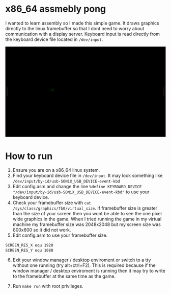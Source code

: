 # x86_64 assmebly pong
I wanted to learn assembly so I made this simple game. It draws graphics
directly to the linux framebuffer so that I dont need to worry about
communication with a display server. Keyboard input is read directly from the
keyboard device file located in `/dev/input`.

![image](image.png)

# How to run
1. Ensure you are on a x86_64 linux system.
2. Find your keyboard device file in `/dev/input`. It may look something like
`/dev/input/by-id/usb-SONiX_USB_DEVICE-event-kbd`
3. Edit config.asm and change the line 
`%define KEYBOARD_DEVICE "/dev/input/by-id/usb-SONiX_USB_DEVICE-event-kbd"`
to use your keyboard device.
4. Check your framebuffer size with `cat /sys/class/graphics/fb0/virtual_size`.
If framebuffer size is greater than the size of your screen then you wont be
able to see the one pixel wide graphics in the game. When I tried running the
game in my virtual machine my framebuffer size was 2048x2048 but my screen size
was 800x600 so it did not work.
5. Edit config.asm to use your framebuffer size.
```
SCREEN_RES_X equ 1920
SCREEN_RES_Y equ 1080
```
6. Exit your window manager / desktop enviroment or switch to a tty without one
running (try alt+ctrl+F2). This is required because if the window manager /
desktop enviroment is running then it may try to write to the framebuffer at the
same time as the game.

7. Run `make run` with root privileges.

